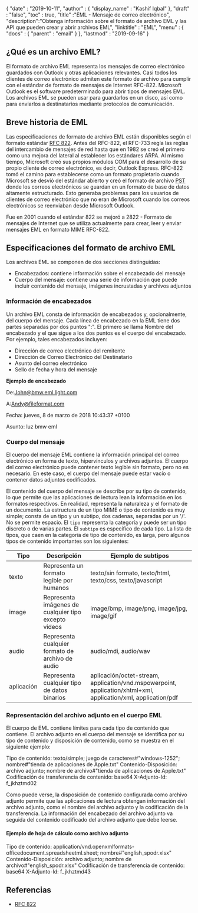 {
  "date" : "2019-10-11",
  "author" : {
    "display_name" : "Kashif Iqbal"
},
  "draft" : "false",
  "toc" : true,
  "title" :"EML - Mensaje de correo electrónico",
  "description":"Obtenga información sobre el formato de archivo EML y las API que pueden crear y abrir archivos EML",
  "linktitle" : "EML",
  "menu" : {
    "docs" : {
      "parent" : "email"
}
},
  "lastmod" : "2019-09-16"
}

## ¿Qué es un archivo EML?

El formato de archivo EML representa los mensajes de correo electrónico guardados con Outlook y otras aplicaciones relevantes. Casi todos los clientes de correo electrónico admiten este formato de archivo para cumplir con el estándar de formato de mensajes de Internet RFC-822. Microsoft Outlook es el software predeterminado para abrir tipos de mensajes EML. Los archivos EML se pueden usar para guardarlos en un disco, así como para enviarlos a destinatarios mediante protocolos de comunicación.

## Breve historia de EML

Las especificaciones de formato de archivo EML están disponibles según el formato estándar [RFC 822](http://www.ietf.org/rfc/rfc0822.txt). Antes del RFC-822, el RFC-733 regía las reglas del intercambio de mensajes de red hasta que en 1982 se creó el primero como una mejora del lateral al establecer los estándares ARPA. Al mismo tiempo, Microsoft creó sus propios módulos COM para el desarrollo de su propio cliente de correo electrónico, es decir, Outlook Express. RFC-822 tomó el camino para establecerse como un formato propietario cuando Microsoft se desvió del estándar abierto y creó el formato de archivo [PST](/es/email/pst/) donde los correos electrónicos se guardan en un formato de base de datos altamente estructurado. Esto generaba problemas para los usuarios de clientes de correo electrónico que no eran de Microsoft cuando los correos electrónicos se reenviaban desde Microsoft Outlook.

Fue en 2001 cuando el estándar 822 se mejoró a 2822 - Formato de mensajes de Internet que se utiliza actualmente para crear, leer y enviar mensajes EML en formato MIME RFC-822.

## Especificaciones del formato de archivo EML

Los archivos EML se componen de dos secciones distinguidas:

* Encabezados: contiene información sobre el encabezado del mensaje
* Cuerpo del mensaje: contiene una serie de información que puede incluir contenido del mensaje, imágenes incrustadas y archivos adjuntos

### Información de encabezados ###

Un archivo EML consta de información de encabezados y, opcionalmente, del cuerpo del mensaje. Cada línea de encabezado en la EML tiene dos partes separadas por dos puntos ":". El primero se llama Nombre del encabezado y el que sigue a los dos puntos es el cuerpo del encabezado. Por ejemplo, tales encabezados incluyen:

* Dirección de correo electrónico del remitente
* Dirección de Correo Electrónico del Destinatario
* Asunto del correo electrónico
* Sello de fecha y hora del mensaje

**Ejemplo de encabezado**

De:<John@bmw.eml.light.com>

A:<Andy@fileformat.com>

Fecha: jueves, 8 de marzo de 2018 10:43:37 +0100

Asunto: luz bmw eml

### Cuerpo del mensaje ###

El cuerpo del mensaje EML contiene la información principal del correo electrónico en forma de texto, hipervínculos y archivos adjuntos. El cuerpo del correo electrónico puede contener texto legible sin formato, pero no es necesario. En este caso, el cuerpo del mensaje puede estar vacío o contener datos adjuntos codificados.

El contenido del cuerpo del mensaje se describe por su tipo de contenido, lo que permite que las aplicaciones de lectura lean la información en los formatos respectivos. En realidad, representa la naturaleza y el formato de un documento. La estructura de un tipo MIME o tipo de contenido es muy simple; consta de un tipo y un subtipo, dos cadenas, separadas por un '/'. No se permite espacio. El `tipo` representa la categoría y puede ser un tipo discreto o de varias partes. El `subtipo` es específico de cada tipo. La lista de tipos, que caen en la categoría de tipo de contenido, es larga, pero algunos tipos de contenido importantes son los siguientes:


|**Tipo**|**Descripción**|**Ejemplo de subtipos**
---|---|---|
|texto|Representa un formato legible por humanos|texto/sin formato, texto/html, texto/css, texto/javascript
|image|Representa imágenes de cualquier tipo excepto videos|image/bmp, image/png, image/jpg, image/gif
|audio|Representa cualquier formato de archivo de audio|audio/mdi, audio/wav
|aplicación|Representa cualquier tipo de datos binarios|aplicación/octet-stream, application/vnd.mspowerpoint, application/xhtml+xml, application/xml, application/pdf

### Representación del archivo adjunto en el cuerpo EML ###

El cuerpo de EML contiene límites para cada tipo de contenido que contiene. El archivo adjunto en el cuerpo del mensaje se identifica por su tipo de contenido y disposición de contenido, como se muestra en el siguiente ejemplo:

Tipo de contenido: texto/simple; juego de caracteres#"windows-1252"; nombre#"tienda de aplicaciones de Apple.txt"
Contenido-Disposición: archivo adjunto; nombre de archivo#"tienda de aplicaciones de Apple.txt"
Codificación de transferencia de contenido: base64
X-Adjunto-Id: f_jkhztmd02

Como puede verse, la disposición de contenido configurada como archivo adjunto permite que las aplicaciones de lectura obtengan información del archivo adjunto, como el nombre del archivo adjunto y la codificación de la transferencia. La información del encabezado del archivo adjunto va seguida del contenido codificado del archivo adjunto que debe leerse.

#### Ejemplo de hoja de cálculo como archivo adjunto ####

Tipo de contenido: application/vnd.openxmlformats-officedocument.spreadsheetml.sheet; nombre#"english_spodr.xlsx"
Contenido-Disposición: archivo adjunto; nombre de archivo#"english_spodr.xlsx"
Codificación de transferencia de contenido: base64
X-Adjunto-Id: f_jkhztmd43

## Referencias

* [RFC 822](http://www.ietf.org/rfc/rfc0822.txt)

